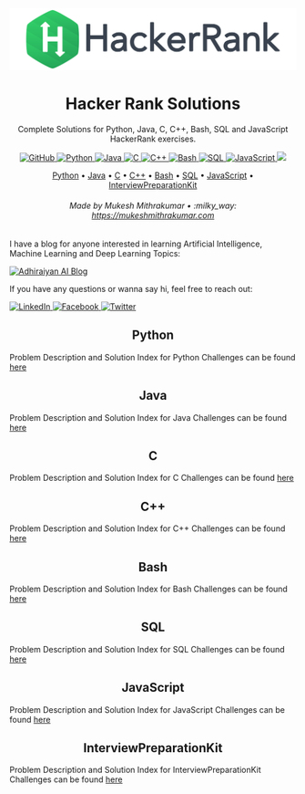 <img src="./images/cover.svg">

<h1 id="HackerRankSolutions" align="center" >Hacker Rank Solutions</h1>

<p align="center">Complete Solutions for Python, Java, C, C++, Bash, SQL and JavaScript HackerRank exercises.</p>

<p align="center">
    <a href="https://opensource.org/licenses/MIT">
        <img src="https://img.shields.io/cocoapods/l/AFNetworking.svg" alt="GitHub">
    </a>
    <a href="https://devdocs.io/python~3.6/">
        <img src="https://img.shields.io/badge/Python-Docs-3572A5.svg?style=flat&logo=c%2B%2B" alt="Python">
    </a>
    <a href="https://devdocs.io/openjdk~8/">
        <img src="https://img.shields.io/badge/Java-Docs-B07219.svg?style=flat&logo=c%2B%2B" alt="Java">
    </a>
    <a href="https://devdocs.io/c/">
        <img src="https://img.shields.io/badge/C-Docs-555555.svg?style=flat&logo=c%2B%2B" alt="C">
    </a>
    <a href="https://devdocs.io/cpp/">
        <img src="https://img.shields.io/badge/C++-Docs-F34B7D.svg?style=flat&logo=c%2B%2B" alt="C++">
    </a>
    <a href="https://devdocs.io/bash/">
        <img src="https://img.shields.io/badge/Bash-Docs-89E051.svg?style=flat&logo=c%2B%2B" alt="Bash">
    </a>
    <a href="https://www.w3schools.com/sql/">
        <img src="https://img.shields.io/badge/SQL-Docs-CCCCCC.svg?style=flat&logo=c%2B%2B" alt="SQL">
    </a>
    <a href="https://devdocs.io/javascript/">
        <img src="https://img.shields.io/badge/JavaScript-Docs-F1E05A.svg?style=flat&logo=c%2B%2B" alt="JavaScript">
    </a>
    <a href="https://www.codacy.com/manual/mukesh_4/HackerRankSolutions?utm_source=github.com&amp;utm_medium=referral&amp;utm_content=mukeshmithrakumar/HackerRankSolutions&amp;utm_campaign=Badge_Grade">
        <img src="https://api.codacy.com/project/badge/Grade/df5687168a3f40a88e340c40acb80ed6"/>
    </a>
</p>

<p align="center">
    <a href="https://github.com/mukeshmithrakumar/HackerRankSolutions/blob/master/Python/">Python</a> •
    <a href="https://github.com/mukeshmithrakumar/HackerRankSolutions/blob/master/Java/">Java</a> •
    <a href="https://github.com/mukeshmithrakumar/HackerRankSolutions/blob/master/C/">C</a> •
    <a href="https://github.com/mukeshmithrakumar/HackerRankSolutions/blob/master/C%2B%2B/">C++</a> •
    <a href="https://github.com/mukeshmithrakumar/HackerRankSolutions/blob/master/Bash/">Bash</a> •
    <a href="https://github.com/mukeshmithrakumar/HackerRankSolutions/blob/master/SQL/">SQL</a> •
    <a href="https://github.com/mukeshmithrakumar/HackerRankSolutions/blob/master/JavaScript/">JavaScript</a> •
    <a href="https://github.com/mukeshmithrakumar/HackerRankSolutions/blob/master/InterviewPreparationKit/">InterviewPreparationKit</a>
</p>

<h6 align="center">Made by Mukesh Mithrakumar • :milky_way: <a href="https://mukeshmithrakumar.com">https://mukeshmithrakumar.com</a></h6>

I have a blog for anyone interested in learning Artificial Intelligence, Machine Learning and Deep Learning Topics:

<a href="https://www.adhiraiyan.org/">
    <img src="https://img.shields.io/badge/Adhiraiyan AI Blog-red.svg?" alt="Adhiraiyan AI Blog">
</a>

If you have any questions or wanna say hi, feel free to reach out:

<a href="https://www.linkedin.com/in/mukesh-mithrakumar/">
    <img src="https://img.shields.io/badge/LinkedIn-blue.svg?" alt="LinkedIn">
</a>
<a href="https://www.facebook.com/adhiraiyan/">
    <img src="https://img.shields.io/badge/Facebook-brightgreen.svg?" alt="Facebook">
</a>
<a href="https://twitter.com/MMithrakumar">
    <img src="https://img.shields.io/badge/Twitter-purple.svg?" alt="Twitter">
</a>



<h2 align="center">Python</h2>

Problem Description and Solution Index for Python Challenges can be found [here](https://github.com/mukeshmithrakumar/HackerRankSolutions/blob/master/Python/README.md)


<h2 align="center">Java</h2>

Problem Description and Solution Index for Java Challenges can be found [here](https://github.com/mukeshmithrakumar/HackerRankSolutions/blob/master/Java/README.md)


<h2 align="center">C</h2>

Problem Description and Solution Index for C Challenges can be found [here](https://github.com/mukeshmithrakumar/HackerRankSolutions/blob/master/C/README.md)


<h2 align="center">C++</h2>

Problem Description and Solution Index for C++ Challenges can be found [here](https://github.com/mukeshmithrakumar/HackerRankSolutions/blob/master/C%2B%2B/README.md)


<h2 align="center">Bash</h2>

Problem Description and Solution Index for Bash Challenges can be found [here](https://github.com/mukeshmithrakumar/HackerRankSolutions/blob/master/Bash/README.md)


<h2 align="center">SQL</h2>

Problem Description and Solution Index for SQL Challenges can be found [here](https://github.com/mukeshmithrakumar/HackerRankSolutions/blob/master/SQL/README.md)


<h2 align="center">JavaScript</h2>

Problem Description and Solution Index for JavaScript Challenges can be found [here](https://github.com/mukeshmithrakumar/HackerRankSolutions/blob/master/JavaScript/README.md)


<h2 align="center">InterviewPreparationKit</h2>

Problem Description and Solution Index for InterviewPreparationKit Challenges can be found [here](https://github.com/mukeshmithrakumar/HackerRankSolutions/blob/master/InterviewPreparationKit/README.md)
